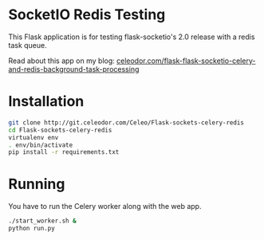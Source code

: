 # SocketIO Redis Testing

This Flask application is for testing flask-socketio's 2.0 release with a redis task queue.

Read about this app on my blog: [celeodor.com/flask-flask-socketio-celery-and-redis-background-task-processing](https://celeodor.com/flask-flask-socketio-celery-and-redis-background-task-processing/)

# Installation

```bash
git clone http://git.celeodor.com/Celeo/Flask-sockets-celery-redis
cd Flask-sockets-celery-redis
virtualenv env
. env/bin/activate
pip install -r requirements.txt
```

# Running

You have to run the Celery worker along with the web app.

```bash
./start_worker.sh &
python run.py
```
